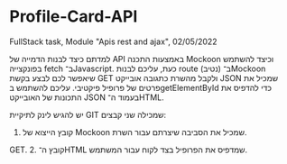 # Profile-Card-API
FullStack task, Module "Apis rest and ajax", 02/05/2022

למדתם כיצד לבנות הדמייה של API באמצעות התכנה Mockoon וכיצד להשתמש בפונקצייה fetch ב־Javascript. כעת, עליכם לבנות route (נטיב) ב־Mockoon שיאפשר לכם לבצע בקשת GET ולקבל מהשרת כתגובה אובייקט JSON שמכיל את פרטים של פרופיל פיקטיבי. עליכם להשתמש בgetElementById כדי להדפיס את התכונות של האובייקט JSON בעמוד ה־HTML.

יש להגיש לינק לתיקיית GIT שמכילה שני קבצים:

1. קובץ הייצוא של Mockoon שמכיל את הסביבה שיצרתם עבור השרת.

GET. 2. קובץ ה־HTML שמדפיס את הפרופיל בצד לקוח עבור המשתמש.
